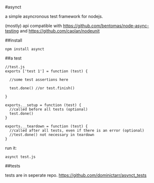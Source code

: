 
#asynct

a simple asyncronous test framework for nodejs.

(mostly) api compatible with https://github.com/bentomas/node-async-testing and https://github.com/caolan/nodeunit

##install

`npm install asynct`

##a test

    //test.js
    exports ['test 1'] = function (test) {
    
      //some test assertions here
      
      test.done() //or test.finish()
    
    }

    exports.__setup = function (test) {
      //called before all tests (optional)
      test.done()
    }

    exports.__teardown = function (test) {
      //called after all tests, even if there is an error (optional)
      //test.done() not necessary in teardown
    }

    
run it:

    asynct test.js

##tests

tests are in seperate repo. https://github.com/dominictarr/asynct_tests